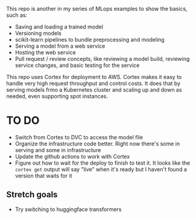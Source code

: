 This repo is another in my series of MLops examples to show the basics, such as:
* Saving and loading a trained model
* Versioning models
* scikit-learn pipelines to bundle preprocessing and modeling
* Serving a model from a web service
* Hosting the web service
* Pull request / review concepts, like reviewing a model build, reviewing service changes, and basic testing for the service

This repo uses Cortex for deployment to AWS. Cortex makes it easy to handle very high request throughput and control costs. It does that by serving models frmo a Kubernetes cluster and scaling up and down as needed, even supporting spot instances. 

# TO DO
- Switch from Cortex to DVC to access the model file
- Organize the infrastructure code better. Right now there's some in serving and some in infrastructure
- Update the github actions to work with Cortex
- Figure out how to wait for the deploy to finish to test it. It looks like the `cortex get` output will say "live" when it's ready but I haven't found a version that waits for it

## Stretch goals
- Try switching to huggingface transformers